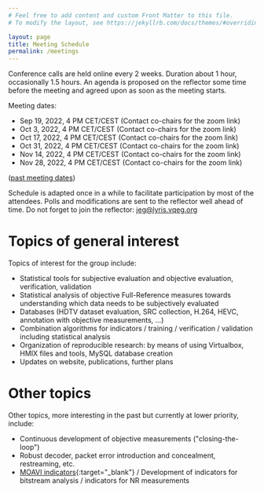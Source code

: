 ```yaml
---
# Feel free to add content and custom Front Matter to this file.
# To modify the layout, see https://jekyllrb.com/docs/themes/#overriding-theme-defaults

layout: page
title: Meeting Schedule
permalink: /meetings
---
```


Conference calls are held online every 2 weeks. Duration about 1 hour, occasionally 1.5 hours.  An agenda is proposed on the reflector some time before the meeting and agreed upon as soon as the meeting starts.

Meeting dates:

* Sep 19, 2022, 4 PM CET/CEST (Contact co-chairs for the zoom link)
* Oct 3, 2022, 4 PM CET/CEST (Contact co-chairs for the zoom link)
* Oct 17, 2022, 4 PM CET/CEST (Contact co-chairs for the zoom link)
* Oct 31, 2022, 4 PM CET/CEST (Contact co-chairs for the zoom link)
* Nov 14, 2022, 4 PM CET/CEST (Contact co-chairs for the zoom link)
* Nov 28, 2022, 4 PM CET/CEST (Contact co-chairs for the zoom link)

([past meeting dates]({{site.baseurl}}/past_meetings))

Schedule is adapted once in a while to facilitate participation by most of the attendees. Polls and modifications are sent to the reflector well ahead of time. Do not forget to join the reflector: [jeg@lyris.vqeg.org](mailto:jeg@lyris.vqeg.org)

# Topics of general interest

Topics of interest for the group include:
- Statistical tools for subjective evaluation and objective evaluation,
verification, validation
- Statistical analysis of objective Full-Reference measures towards
understanding which data needs to be subjectively evaluated
- Databases (HDTV dataset evaluation, SRC collection, H.264, HEVC,
annotation with objective measurements, ...)
- Combination algorithms for indicators / training / verification /
validation including statistical analysis
- Organization of reproducible research: by means of using Virtualbox, HMIX files and
tools, MySQL database creation
- Updates on website, publications, further plans 

# Other topics

Other topics, more interesting in the past but currently at lower priority, include:

- Continuous development of objective measurements ("closing-the-loop")
- Robust decoder, packet error introduction and concealment,
restreaming, etc.
- [MOAVI indicators](https://qoe.agh.edu.pl/indicators/){:target="_blank"} / Development of indicators for bitstream analysis / indicators
for NR measurements
